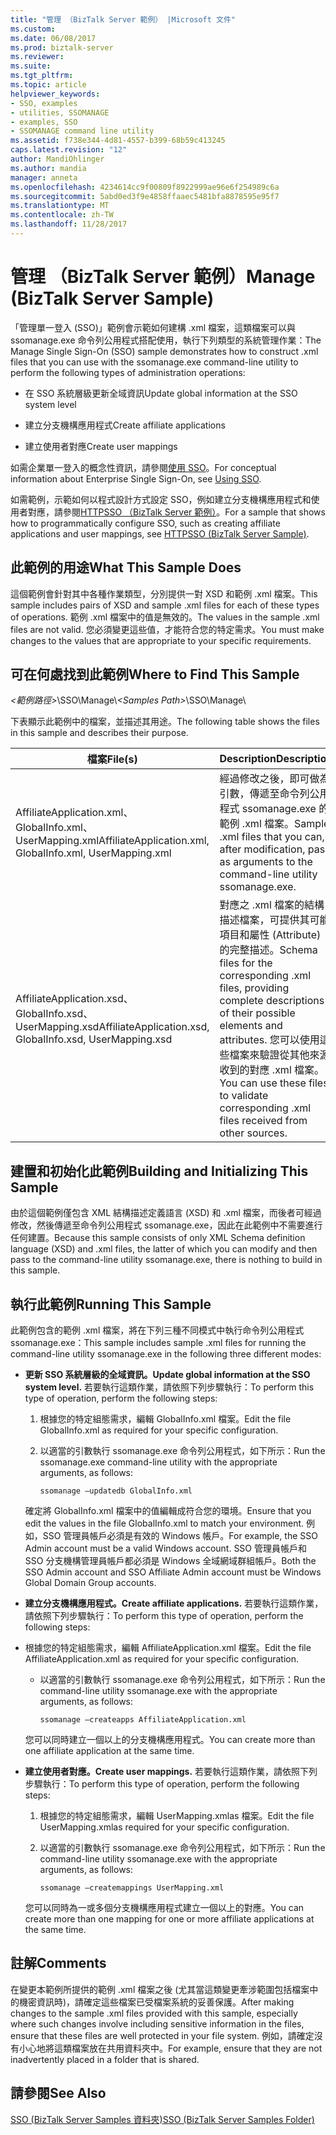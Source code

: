 ```yaml
---
title: "管理 （BizTalk Server 範例） |Microsoft 文件"
ms.custom: 
ms.date: 06/08/2017
ms.prod: biztalk-server
ms.reviewer: 
ms.suite: 
ms.tgt_pltfrm: 
ms.topic: article
helpviewer_keywords:
- SSO, examples
- utilities, SSOMANAGE
- examples, SSO
- SSOMANAGE command line utility
ms.assetid: f738e344-4d81-4557-b399-68b59c413245
caps.latest.revision: "12"
author: MandiOhlinger
ms.author: mandia
manager: anneta
ms.openlocfilehash: 4234614cc9f00809f8922999ae96e6f254989c6a
ms.sourcegitcommit: 5abd0ed3f9e4858ffaaec5481bfa8878595e95f7
ms.translationtype: MT
ms.contentlocale: zh-TW
ms.lasthandoff: 11/28/2017
---
```

# <a name="manage-biztalk-server-sample"></a><span data-ttu-id="582a6-102">管理 （BizTalk Server 範例）</span><span class="sxs-lookup"><span data-stu-id="582a6-102">Manage (BizTalk Server Sample)</span></span>
<span data-ttu-id="582a6-103">「管理單一登入 (SSO)」範例會示範如何建構 .xml 檔案，這類檔案可以與 ssomanage.exe 命令列公用程式搭配使用，執行下列類型的系統管理作業：</span><span class="sxs-lookup"><span data-stu-id="582a6-103">The Manage Single Sign-On (SSO) sample demonstrates how to construct .xml files that you can use with the ssomanage.exe command-line utility to perform the following types of administration operations:</span></span>  
  
-   <span data-ttu-id="582a6-104">在 SSO 系統層級更新全域資訊</span><span class="sxs-lookup"><span data-stu-id="582a6-104">Update global information at the SSO system level</span></span>  
  
-   <span data-ttu-id="582a6-105">建立分支機構應用程式</span><span class="sxs-lookup"><span data-stu-id="582a6-105">Create affiliate applications</span></span>  
  
-   <span data-ttu-id="582a6-106">建立使用者對應</span><span class="sxs-lookup"><span data-stu-id="582a6-106">Create user mappings</span></span>  
  
 <span data-ttu-id="582a6-107">如需企業單一登入的概念性資訊，請參閱[使用 SSO](../core/using-sso.md)。</span><span class="sxs-lookup"><span data-stu-id="582a6-107">For conceptual information about Enterprise Single Sign-On, see [Using SSO](../core/using-sso.md).</span></span>  
  
 <span data-ttu-id="582a6-108">如需範例，示範如何以程式設計方式設定 SSO，例如建立分支機構應用程式和使用者對應，請參閱[HTTPSSO （BizTalk Server 範例）](../core/httpsso-biztalk-server-sample.md)。</span><span class="sxs-lookup"><span data-stu-id="582a6-108">For a sample that shows how to programmatically configure SSO, such as creating affiliate applications and user mappings, see [HTTPSSO (BizTalk Server Sample)](../core/httpsso-biztalk-server-sample.md).</span></span>  
  
## <a name="what-this-sample-does"></a><span data-ttu-id="582a6-109">此範例的用途</span><span class="sxs-lookup"><span data-stu-id="582a6-109">What This Sample Does</span></span>  
 <span data-ttu-id="582a6-110">這個範例會針對其中各種作業類型，分別提供一對 XSD 和範例 .xml 檔案。</span><span class="sxs-lookup"><span data-stu-id="582a6-110">This sample includes pairs of XSD and sample .xml files for each of these types of operations.</span></span> <span data-ttu-id="582a6-111">範例 .xml 檔案中的值是無效的。</span><span class="sxs-lookup"><span data-stu-id="582a6-111">The values in the sample .xml files are not valid.</span></span> <span data-ttu-id="582a6-112">您必須變更這些值，才能符合您的特定需求。</span><span class="sxs-lookup"><span data-stu-id="582a6-112">You must make changes to the values that are appropriate to your specific requirements.</span></span>  
  
## <a name="where-to-find-this-sample"></a><span data-ttu-id="582a6-113">可在何處找到此範例</span><span class="sxs-lookup"><span data-stu-id="582a6-113">Where to Find This Sample</span></span>  
 <span data-ttu-id="582a6-114">*\<範例路徑\>*\SSO\Manage\\</span><span class="sxs-lookup"><span data-stu-id="582a6-114">*\<Samples Path\>*\SSO\Manage\\</span></span>  
  
 <span data-ttu-id="582a6-115">下表顯示此範例中的檔案，並描述其用途。</span><span class="sxs-lookup"><span data-stu-id="582a6-115">The following table shows the files in this sample and describes their purpose.</span></span>  
  
|<span data-ttu-id="582a6-116">檔案</span><span class="sxs-lookup"><span data-stu-id="582a6-116">File(s)</span></span>|<span data-ttu-id="582a6-117">Description</span><span class="sxs-lookup"><span data-stu-id="582a6-117">Description</span></span>|  
|---------------|-----------------|  
|<span data-ttu-id="582a6-118">AffiliateApplication.xml、GlobalInfo.xml、UserMapping.xml</span><span class="sxs-lookup"><span data-stu-id="582a6-118">AffiliateApplication.xml, GlobalInfo.xml, UserMapping.xml</span></span>|<span data-ttu-id="582a6-119">經過修改之後，即可做為引數，傳遞至命令列公用程式 ssomanage.exe 的範例 .xml 檔案。</span><span class="sxs-lookup"><span data-stu-id="582a6-119">Sample .xml files that you can, after modification, pass as arguments to the command-line utility ssomanage.exe.</span></span>|  
|<span data-ttu-id="582a6-120">AffiliateApplication.xsd、GlobalInfo.xsd、UserMapping.xsd</span><span class="sxs-lookup"><span data-stu-id="582a6-120">AffiliateApplication.xsd, GlobalInfo.xsd, UserMapping.xsd</span></span>|<span data-ttu-id="582a6-121">對應之 .xml 檔案的結構描述檔案，可提供其可能項目和屬性 (Attribute) 的完整描述。</span><span class="sxs-lookup"><span data-stu-id="582a6-121">Schema files for the corresponding .xml files, providing complete descriptions of their possible elements and attributes.</span></span> <span data-ttu-id="582a6-122">您可以使用這些檔案來驗證從其他來源收到的對應 .xml 檔案。</span><span class="sxs-lookup"><span data-stu-id="582a6-122">You can use these files to validate corresponding .xml files received from other sources.</span></span>|  
  
## <a name="building-and-initializing-this-sample"></a><span data-ttu-id="582a6-123">建置和初始化此範例</span><span class="sxs-lookup"><span data-stu-id="582a6-123">Building and Initializing This Sample</span></span>  
 <span data-ttu-id="582a6-124">由於這個範例僅包含 XML 結構描述定義語言 (XSD) 和 .xml 檔案，而後者可經過修改，然後傳遞至命令列公用程式 ssomanage.exe，因此在此範例中不需要進行任何建置。</span><span class="sxs-lookup"><span data-stu-id="582a6-124">Because this sample consists of only XML Schema definition language (XSD) and .xml files, the latter of which you can modify and then pass to the command-line utility ssomanage.exe, there is nothing to build in this sample.</span></span>  
  
## <a name="running-this-sample"></a><span data-ttu-id="582a6-125">執行此範例</span><span class="sxs-lookup"><span data-stu-id="582a6-125">Running This Sample</span></span>  
 <span data-ttu-id="582a6-126">此範例包含的範例 .xml 檔案，將在下列三種不同模式中執行命令列公用程式 ssomanage.exe：</span><span class="sxs-lookup"><span data-stu-id="582a6-126">This sample includes sample .xml files for running the command-line utility ssomanage.exe in the following three different modes:</span></span>  
  
-   <span data-ttu-id="582a6-127">**更新 SSO 系統層級的全域資訊。**</span><span class="sxs-lookup"><span data-stu-id="582a6-127">**Update global information at the SSO system level.**</span></span> <span data-ttu-id="582a6-128">若要執行這類作業，請依照下列步驟執行：</span><span class="sxs-lookup"><span data-stu-id="582a6-128">To perform this type of operation, perform the following steps:</span></span>  
  
    1.  <span data-ttu-id="582a6-129">根據您的特定組態需求，編輯 GlobalInfo.xml 檔案。</span><span class="sxs-lookup"><span data-stu-id="582a6-129">Edit the file GlobalInfo.xml as required for your specific configuration.</span></span>  
  
    2.  <span data-ttu-id="582a6-130">以適當的引數執行 ssomanage.exe 命令列公用程式，如下所示：</span><span class="sxs-lookup"><span data-stu-id="582a6-130">Run the ssomanage.exe command-line utility with the appropriate arguments, as follows:</span></span>  
  
        ```  
        ssomanage –updatedb GlobalInfo.xml  
        ```  
  
     <span data-ttu-id="582a6-131">確定將 GlobalInfo.xml 檔案中的值編輯成符合您的環境。</span><span class="sxs-lookup"><span data-stu-id="582a6-131">Ensure that you edit the values in the file GlobalInfo.xml to match your environment.</span></span> <span data-ttu-id="582a6-132">例如，SSO 管理員帳戶必須是有效的 Windows 帳戶。</span><span class="sxs-lookup"><span data-stu-id="582a6-132">For example, the SSO Admin account must be a valid Windows account.</span></span> <span data-ttu-id="582a6-133">SSO 管理員帳戶和 SSO 分支機構管理員帳戶都必須是 Windows 全域網域群組帳戶。</span><span class="sxs-lookup"><span data-stu-id="582a6-133">Both the SSO Admin account and SSO Affiliate Admin account must be Windows Global Domain Group accounts.</span></span>  
  
-   <span data-ttu-id="582a6-134">**建立分支機構應用程式。**</span><span class="sxs-lookup"><span data-stu-id="582a6-134">**Create affiliate applications.**</span></span> <span data-ttu-id="582a6-135">若要執行這類作業，請依照下列步驟執行：</span><span class="sxs-lookup"><span data-stu-id="582a6-135">To perform this type of operation, perform the following steps:</span></span>  
  
-   <span data-ttu-id="582a6-136">根據您的特定組態需求，編輯 AffiliateApplication.xml 檔案。</span><span class="sxs-lookup"><span data-stu-id="582a6-136">Edit the file AffiliateApplication.xml as required for your specific configuration.</span></span>  
  
    -   <span data-ttu-id="582a6-137">以適當的引數執行 ssomanage.exe 命令列公用程式，如下所示：</span><span class="sxs-lookup"><span data-stu-id="582a6-137">Run the command-line utility ssomanage.exe with the appropriate arguments, as follows:</span></span>  
  
        ```  
        ssomanage –createapps AffiliateApplication.xml  
        ```  
  
     <span data-ttu-id="582a6-138">您可以同時建立一個以上的分支機構應用程式。</span><span class="sxs-lookup"><span data-stu-id="582a6-138">You can create more than one affiliate application at the same time.</span></span>  
  
-   <span data-ttu-id="582a6-139">**建立使用者對應。**</span><span class="sxs-lookup"><span data-stu-id="582a6-139">**Create user mappings.**</span></span> <span data-ttu-id="582a6-140">若要執行這類作業，請依照下列步驟執行：</span><span class="sxs-lookup"><span data-stu-id="582a6-140">To perform this type of operation, perform the following steps:</span></span>  
  
    1.  <span data-ttu-id="582a6-141">根據您的特定組態需求，編輯 UserMapping.xmlas 檔案。</span><span class="sxs-lookup"><span data-stu-id="582a6-141">Edit the file UserMapping.xmlas required for your specific configuration.</span></span>  
  
    2.  <span data-ttu-id="582a6-142">以適當的引數執行 ssomanage.exe 命令列公用程式，如下所示：</span><span class="sxs-lookup"><span data-stu-id="582a6-142">Run the command-line utility ssomanage.exe with the appropriate arguments, as follows:</span></span>  
  
        ```  
        ssomanage –createmappings UserMapping.xml  
        ```  
  
     <span data-ttu-id="582a6-143">您可以同時為一或多個分支機構應用程式建立一個以上的對應。</span><span class="sxs-lookup"><span data-stu-id="582a6-143">You can create more than one mapping for one or more affiliate applications at the same time.</span></span>  
  
## <a name="comments"></a><span data-ttu-id="582a6-144">註解</span><span class="sxs-lookup"><span data-stu-id="582a6-144">Comments</span></span>  
 <span data-ttu-id="582a6-145">在變更本範例所提供的範例 .xml 檔案之後 (尤其當這類變更牽涉範圍包括檔案中的機密資訊時)，請確定這些檔案已受檔案系統的妥善保護。</span><span class="sxs-lookup"><span data-stu-id="582a6-145">After making changes to the sample .xml files provided with this sample, especially where such changes involve including sensitive information in the files, ensure that these files are well protected in your file system.</span></span> <span data-ttu-id="582a6-146">例如，請確定沒有小心地將這類檔案放在共用資料夾中。</span><span class="sxs-lookup"><span data-stu-id="582a6-146">For example, ensure that they are not inadvertently placed in a folder that is shared.</span></span>  
  
## <a name="see-also"></a><span data-ttu-id="582a6-147">請參閱</span><span class="sxs-lookup"><span data-stu-id="582a6-147">See Also</span></span>  
 [<span data-ttu-id="582a6-148">SSO (BizTalk Server Samples 資料夾)</span><span class="sxs-lookup"><span data-stu-id="582a6-148">SSO (BizTalk Server Samples Folder)</span></span>](../core/sso-biztalk-server-samples-folder.md)